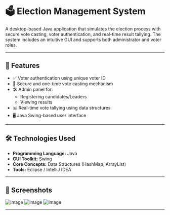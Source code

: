 # 🗳️ Election Management System

A desktop-based Java application that simulates the election process with secure vote casting, voter authentication, and real-time result tallying. The system includes an intuitive GUI and supports both administrator and voter roles.

---

## 🚀 Features

- ✅ Voter authentication using unique voter ID
- 🧾 Secure and one-time vote casting mechanism
- 🛠 Admin panel for:
  - Registering candidates/Leaders
  - Viewing results
- 📊 Real-time vote tallying using data structures
- 🖥️ Java Swing-based user interface

---

## 🛠️ Technologies Used

- **Programming Language:** Java  
- **GUI Toolkit:** Swing  
- **Core Concepts:** Data Structures (HashMap, ArrayList)  
- **Tools:** Eclipse / IntelliJ IDEA  

---

## 📸 Screenshots

![image](https://github.com/user-attachments/assets/1ad6a15a-2842-4334-949a-99c4a75d9005)
![image](https://github.com/user-attachments/assets/835064a6-56bc-4ef1-a310-56e22c1fe00f)
![image](https://github.com/user-attachments/assets/f653febc-484a-47f9-ad9c-05d5cddc3786)

---
